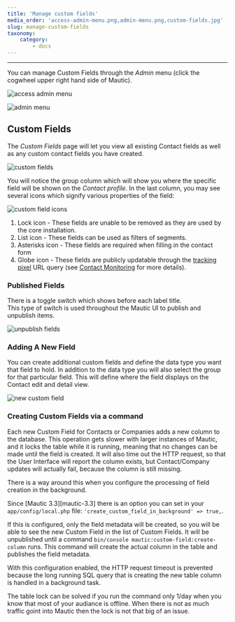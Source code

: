 ```yaml
---
title: 'Manage custom fields'
media_order: 'access-admin-menu.png,admin-menu.png,custom-fields.jpg'
slug: manage-custom-fields
taxonomy:
    category:
        - docs
---
```


---
You can manage Custom Fields through the _Admin_ menu (click the cogwheel upper right hand side of Mautic).

![access admin menu](access-admin-menu.png)

![admin menu](admin-menu.png)

## Custom Fields

The _Custom Fields_ page will let you view all existing Contact fields as well as any custom contact fields you have created.

![custom fields](custom-fields.jpg)

You will notice the group column which will show you where the specific field will be shown on the _Contact profile_. In the last column, you may see several icons which signify various properties of the field:

![custom field icons](custom-field-icons.png)

1. Lock icon - These fields are unable to be removed as they are used by the core installation.
2. List icon - These fields can be used as filters of segments.
3. Asterisks icon - These fields are required when filling in the contact form
4. Globe icon - These fields are publicly updatable through the [tracking pixel][variables] URL query (see [Contact Monitoring][contact monitoring] for more details).

### Published Fields

There is a toggle switch which shows before each label title.\
This type of switch is used throughout the Mautic UI to publish and unpublish items.

![unpublish fields](unpublish-fields.gif)

### Adding A New Field

You can create additional custom fields and define the data type you want that field to hold. In addition to the data type you will also select the group for that particular field. This will define where the field displays on the Contact edit and detail view.

![new custom field](new-custom-field.jpg)

[contact monitoring]: </contacts/manage-contacts/contact-monitoring>
[variables]: </setup/variables>

### Creating Custom Fields via a command

Each new Custom Field for Contacts or Companies adds a new column to the database. This operation gets slower with larger instances of Mautic, and it locks the table while it is running, meaning that no changes can be made until the field is created. It will also time out the HTTP request, so that the User Interface will report the column exists, but Contact/Company updates will actually fail, because the column is still missing. 

There is a way around this when you configure the processing of field creation in the background. 

Since [Mautic 3.3][mautic-3.3] there is an option you can set in your `app/config/local.php` file: `'create_custom_field_in_background' => true,`. 

If this is configured, only the field metadata will be created, so you will be able to see the new Custom Field in the list of Custom Fields. It will be unpublished until a command `bin/console mautic:custom-field:create-column` runs. This command will create the actual column in the table and publishes the field metadata.

With this configuration enabled, the HTTP request timeout is prevented because the long running SQL query that is creating the new table column is handled in a background task.

The table lock can be solved if you run the command only 1/day when you know that most of your audiance is offline. When there is not as much traffic goint into Mautic then the lock is not that big of an issue.
